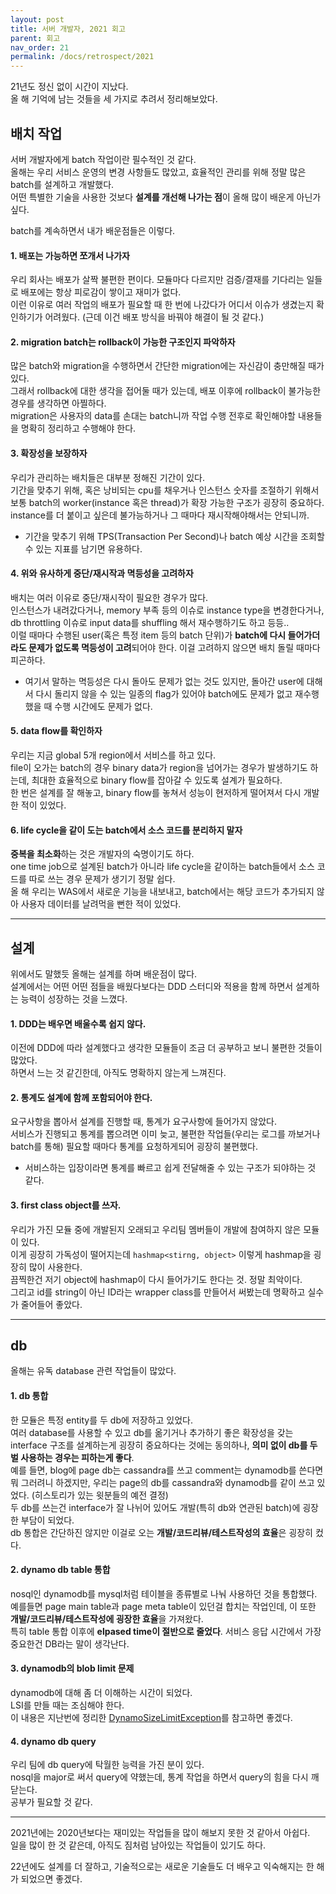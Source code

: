 ```yaml
---
layout: post
title: 서버 개발자, 2021 회고
parent: 회고
nav_order: 21
permalink: /docs/retrospect/2021
---
```


21년도 정신 없이 시간이 지났다.  
올 해 기억에 남는 것들을 세 가지로 추려서 정리해보았다.  

## 배치 작업

서버 개발자에게 batch 작업이란 필수적인 것 같다.  
올해는 우리 서비스 운영의 변경 사항들도 많았고, 효율적인 관리를 위해 정말 많은 batch를 설계하고 개발했다.  
어떤 특별한 기술을 사용한 것보다 **설계를 개선해 나가는 점**이 올해 많이 배운게 아닌가 싶다.  

batch를 계속하면서 내가 배운점들은 이렇다.

#### 1. **배포는 가능하면 쪼개서** 나가자  

우리 회사는 배포가 살짝 불편한 편이다. 모듈마다 다르지만 검증/결재를 기다리는 일들로 배포에는 항상 피로감이 쌓이고 재미가 없다.  
이런 이유로 여러 작업의 배포가 필요할 때 한 번에 나갔다가 어디서 이슈가 생겼는지 확인하기가 어려웠다. (근데 이건 배포 방식을 바꿔야 해결이 될 것 같다.)

#### 2. migration batch는 **rollback이 가능한 구조인지 파악**하자  

많은 batch와 migration을 수행하면서 간단한 migration에는 자신감이 충만해질 때가 있다.  
그래서 rollback에 대한 생각을 접어둘 때가 있는데, 배포 이후에 rollback이 불가능한 경우를 생각하면 아찔하다.  
migration은 사용자의 data를 손대는 batch니까 작업 수행 전후로 확인해야할 내용들을 명확히 정리하고 수행해야 한다.

#### 3. **확장성을 보장**하자  

우리가 관리하는 배치들은 대부분 정해진 기간이 있다.  
기간을 맞추기 위해, 혹은 낭비되는 cpu를 채우거나 인스턴스 숫자를 조절하기 위해서 보통 batch의 worker(instance 혹은 thread)가 확장 가능한 구조가 굉장히 중요하다.  
instance를 더 붙이고 싶은데 불가능하거나 그 때마다 재시작해야해서는 안되니까.  
- 기간을 맞추기 위해 TPS(Transaction Per Second)나 batch 예상 시간을 조회할 수 있는 지표를 남기면 유용하다.

#### 4. 위와 유사하게 **중단/재시작과 멱등성을 고려**하자  

배치는 여러 이유로 중단/재시작이 필요한 경우가 많다.  
인스턴스가 내려갔다거나, memory 부족 등의 이슈로 instance type을 변경한다거나, db throttling 이슈로 input data를 shuffling 해서 재수행하기도 하고 등등..  
이럴 때마다 수행된 user(혹은 특정 item 등의 batch 단위)가 **batch에 다시 들어가더라도 문제가 없도록 멱등성이 고려**되어야 한다. 이걸 고려하지 않으면 배치 돌릴 때마다 피곤하다.  
- 여기서 말하는 멱등성은 다시 돌아도 문제가 없는 것도 있지만, 돌아간 user에 대해서 다시 돌리지 않을 수 있는 일종의 flag가 있어야 batch에도 문제가 없고 재수행했을 때 수행 시간에도 문제가 없다.

#### 5. **data flow를 확인**하자
   
우리는 지금 global 5개 region에서 서비스를 하고 있다.  
file이 오가는 batch의 경우 binary data가 region을 넘어가는 경우가 발생하기도 하는데, 최대한 효율적으로 binary flow를 잡아갈 수 있도록 설계가 필요하다.  
한 번은 설계를 잘 해놓고, binary flow를 놓쳐서 성능이 현저하게 떨어져서 다시 개발한 적이 있었다.

#### 6. **life cycle을 같이 도는 batch에서 소스 코드를 분리하지 말자**
   
**중복을 최소화**하는 것은 개발자의 숙명이기도 하다.  
one time job으로 설계된 batch가 아니라 life cycle을 같이하는 batch들에서 소스 코드를 따로 쓰는 경우 문제가 생기기 정말 쉽다.  
올 해 우리는 WAS에서 새로운 기능을 내보내고, batch에서는 해당 코드가 추가되지 않아 사용자 데이터를 날려먹을 뻔한 적이 있었다.

---

## 설계

위에서도 말했듯 올해는 설계를 하며 배운점이 많다.  
설계에서는 어떤 어떤 점들을 배웠다보다는 DDD 스터디와 적용을 함께 하면서 설계하는 능력이 성장하는 것을 느꼈다.

#### 1. DDD는 배우면 배울수록 쉽지 않다.  

이전에 DDD에 따라 설계했다고 생각한 모듈들이 조금 더 공부하고 보니 불편한 것들이 많았다.  
하면서 느는 것 같긴한데, 아직도 명확하지 않는게 느껴진다.

#### 2. 통계도 설계에 함께 포함되어야 한다.  

요구사항을 뽑아서 설계를 진행할 때, 통계가 요구사항에 들어가지 않았다.  
서비스가 진행되고 통계를 뽑으려면 이미 늦고, 불편한 작업들(우리는 로그를 까보거나 batch를 통해) 필요할 때마다 통계를 요청하게되어 굉장히 불편했다.  
- 서비스하는 입장이라면 통계를 빠르고 쉽게 전달해줄 수 있는 구조가 되야하는 것 같다.

#### 3. first class object를 쓰자.  

우리가 가진 모듈 중에 개발된지 오래되고 우리팀 멤버들이 개발에 참여하지 않은 모듈이 있다.  
이게 굉장히 가독성이 떨어지는데 `hashmap<stirng, object>` 이렇게 hashmap을 굉장히 많이 사용한다.  
끔찍한건 저기 object에 hashmap이 다시 들어가기도 한다는 것. 정말 최악이다.  
그리고 id를 string이 아닌 ID라는 wrapper class를 만들어서 써봤는데 명확하고 실수가 줄어들어 좋았다.

---

## db

올해는 유독 database 관련 작업들이 많았다.  

#### 1. db 통합

한 모듈은 특정 entity를 두 db에 저장하고 있었다.  
여러 database를 사용할 수 있고 db를 옮기거나 추가하기 좋은 확장성을 갖는 interface 구조를 설계하는게 굉장히 중요하다는 것에는 동의하나, **의미 없이 db를 두 벌 사용하는 경우는 피하는게 좋다**.  
예를 들면, blog에 page db는 cassandra를 쓰고 comment는 dynamodb를 쓴다면 뭐 그러려니 하겠지만, 우리는 page의 db를 cassandra와 dynamodb를 같이 쓰고 있었다. (히스토리가 있는 윗분들의 예전 결정)  
두 db를 쓰는건 interface가 잘 나뉘어 있어도 개발(특히 db와 연관된 batch)에 굉장한 부담이 되었다.  
db 통합은 간단하진 않지만 이걸로 오는 **개발/코드리뷰/테스트작성의 효율**은 굉장히 컸다.

#### 2. dynamo db table 통합  
   
nosql인 dynamodb를 mysql처럼 테이블을 종류별로 나눠 사용하던 것을 통합했다.  
예를들면 page main table과 page meta table이 있던걸 합치는 작업인데, 이 또한 **개발/코드리뷰/테스트작성에 굉장한 효율**을 가져왔다.  
특히 table 통합 이후에 **elpased time이 절반으로 줄었다**. 서비스 응답 시간에서 가장 중요한건 DB라는 말이 생각난다.

#### 3. dynamodb의 blob limit 문제  

dynamodb에 대해 좀 더 이해하는 시간이 되었다.  
LSI를 만들 때는 조심해야 한다.  
이 내용은 지난번에 정리한 [DynamoSizeLimitException](/docs/aws/DynamoSizeLimitException)를 참고하면 좋겠다.

#### 4. dynamo db query

우리 팀에 db query에 탁월한 능력을 가진 분이 있다.  
nosql을 major로 써서 query에 약했는데, 통계 작업을 하면서 query의 힘을 다시 깨닫는다.  
공부가 필요할 것 같다.

---

2021년에는 2020년보다는 재미있는 작업들을 많이 해보지 못한 것 같아서 아쉽다.  
일을 많이 한 것 같은데, 아직도 짐처럼 남아있는 작업들이 있기도 하다.

22년에도 설계를 더 잘하고, 기술적으로는 새로운 기술들도 더 배우고 익숙해지는 한 해가 되었으면 좋겠다. 
